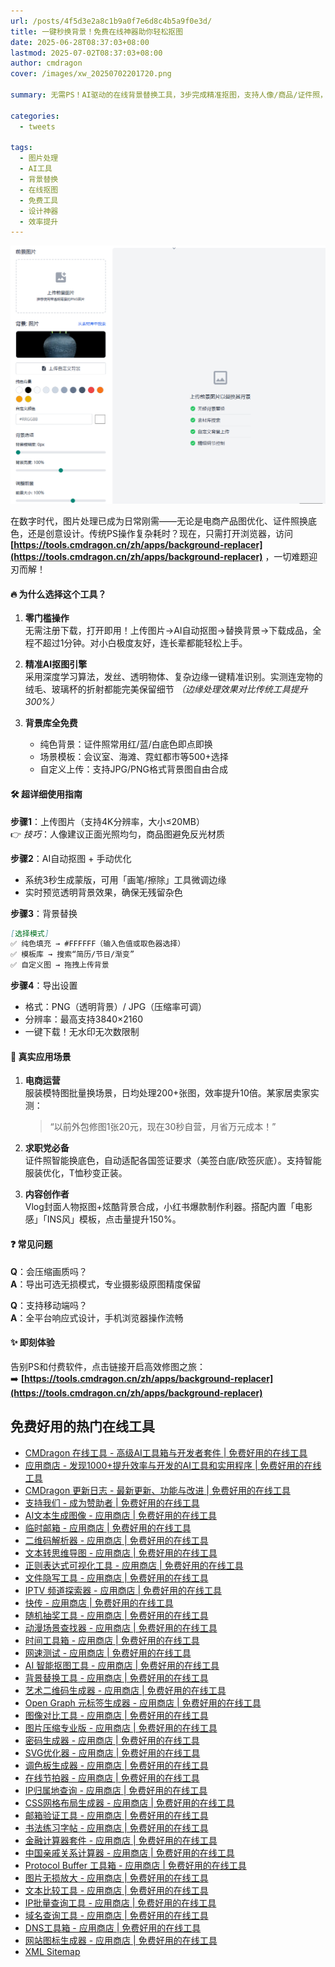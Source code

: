 ```yaml
---
url: /posts/4f5d3e2a8c1b9a0f7e6d8c4b5a9f0e3d/
title: 一键秒换背景！免费在线神器助你轻松抠图
date: 2025-06-28T08:37:03+08:00
lastmod: 2025-07-02T08:37:03+08:00
author: cmdragon
cover: /images/xw_20250702201720.png

summary: 无需PS！AI驱动的在线背景替换工具，3步完成精准抠图，支持人像/商品/证件照，免费高清导出。

categories:
  - tweets

tags:
  - 图片处理
  - AI工具
  - 背景替换
  - 在线抠图
  - 免费工具
  - 设计神器
  - 效率提升  
---
```


![xw_20250702201720.png](/images/xw_20250702201720.png)

在数字时代，图片处理已成为日常刚需——无论是电商产品图优化、证件照换底色，还是创意设计。传统PS操作复杂耗时？现在，只需打开浏览器，访问
**[https://tools.cmdragon.cn/zh/apps/background-replacer](https://tools.cmdragon.cn/zh/apps/background-replacer)**
，一切难题迎刃而解！

#### 🔥 为什么选择这个工具？

1. **零门槛操作**  
   无需注册下载，打开即用！上传图片→AI自动抠图→替换背景→下载成品，全程不超过1分钟。对小白极度友好，连长辈都能轻松上手。

2. **精准AI抠图引擎**  
   采用深度学习算法，发丝、透明物体、复杂边缘一键精准识别。实测连宠物的绒毛、玻璃杯的折射都能完美保留细节
   *（边缘处理效果对比传统工具提升300%）*

3. **背景库全免费**
    - 纯色背景：证件照常用红/蓝/白底色即点即换
    - 场景模板：会议室、海滩、霓虹都市等500+选择
    - 自定义上传：支持JPG/PNG格式背景图自由合成

#### 🛠️ 超详细使用指南

**步骤1**：上传图片（支持4K分辨率，大小≤20MB）  
👉 *技巧*：人像建议正面光照均匀，商品图避免反光材质

**步骤2**：AI自动抠图 + 手动优化

- 系统3秒生成蒙版，可用「画笔/擦除」工具微调边缘
- 实时预览透明背景效果，确保无残留杂色

**步骤3**：背景替换

   ```markdown
   [选择模式]
✅ 纯色填充 → #FFFFFF（输入色值或取色器选择）
✅ 模板库 → 搜索“简历/节日/渐变”
✅ 自定义图 → 拖拽上传背景
   ```

**步骤4**：导出设置

- 格式：PNG（透明背景）/ JPG（压缩率可调）
- 分辨率：最高支持3840×2160
- 一键下载！无水印无次数限制

#### 💼 真实应用场景

1. **电商运营**  
   服装模特图批量换场景，日均处理200+张图，效率提升10倍。某家居卖家实测：
   > “以前外包修图1张20元，现在30秒自营，月省万元成本！”

2. **求职党必备**  
   证件照智能换底色，自动适配各国签证要求（美签白底/欧签灰底）。支持智能服装优化，T恤秒变正装。

3. **内容创作者**  
   Vlog封面人物抠图+炫酷背景合成，小红书爆款制作利器。搭配内置「电影感」「INS风」模板，点击量提升150%。

#### ❓ 常见问题

**Q**：会压缩画质吗？  
**A**：导出可选无损模式，专业摄影级原图精度保留

**Q**：支持移动端吗？  
**A**：全平台响应式设计，手机浏览器操作流畅

#### ✨ 即刻体验

告别PS和付费软件，点击链接开启高效修图之旅：  
➡️ **[https://tools.cmdragon.cn/zh/apps/background-replacer](https://tools.cmdragon.cn/zh/apps/background-replacer)**


## 免费好用的热门在线工具

- [CMDragon 在线工具 - 高级AI工具箱与开发者套件 | 免费好用的在线工具](https://tools.cmdragon.cn/zh)
- [应用商店 - 发现1000+提升效率与开发的AI工具和实用程序 | 免费好用的在线工具](https://tools.cmdragon.cn/zh/apps?category=trending)
- [CMDragon 更新日志 - 最新更新、功能与改进 | 免费好用的在线工具](https://tools.cmdragon.cn/zh/changelog)
- [支持我们 - 成为赞助者 | 免费好用的在线工具](https://tools.cmdragon.cn/zh/sponsor)
- [AI文本生成图像 - 应用商店 | 免费好用的在线工具](https://tools.cmdragon.cn/zh/apps/text-to-image-ai)
- [临时邮箱 - 应用商店 | 免费好用的在线工具](https://tools.cmdragon.cn/zh/apps/temp-email)
- [二维码解析器 - 应用商店 | 免费好用的在线工具](https://tools.cmdragon.cn/zh/apps/qrcode-parser)
- [文本转思维导图 - 应用商店 | 免费好用的在线工具](https://tools.cmdragon.cn/zh/apps/text-to-mindmap)
- [正则表达式可视化工具 - 应用商店 | 免费好用的在线工具](https://tools.cmdragon.cn/zh/apps/regex-visualizer)
- [文件隐写工具 - 应用商店 | 免费好用的在线工具](https://tools.cmdragon.cn/zh/apps/steganography-tool)
- [IPTV 频道探索器 - 应用商店 | 免费好用的在线工具](https://tools.cmdragon.cn/zh/apps/iptv-explorer)
- [快传 - 应用商店 | 免费好用的在线工具](https://tools.cmdragon.cn/zh/apps/snapdrop)
- [随机抽奖工具 - 应用商店 | 免费好用的在线工具](https://tools.cmdragon.cn/zh/apps/lucky-draw)
- [动漫场景查找器 - 应用商店 | 免费好用的在线工具](https://tools.cmdragon.cn/zh/apps/anime-scene-finder)
- [时间工具箱 - 应用商店 | 免费好用的在线工具](https://tools.cmdragon.cn/zh/apps/time-toolkit)
- [网速测试 - 应用商店 | 免费好用的在线工具](https://tools.cmdragon.cn/zh/apps/speed-test)
- [AI 智能抠图工具 - 应用商店 | 免费好用的在线工具](https://tools.cmdragon.cn/zh/apps/background-remover)
- [背景替换工具 - 应用商店 | 免费好用的在线工具](https://tools.cmdragon.cn/zh/apps/background-replacer)
- [艺术二维码生成器 - 应用商店 | 免费好用的在线工具](https://tools.cmdragon.cn/zh/apps/artistic-qrcode)
- [Open Graph 元标签生成器 - 应用商店 | 免费好用的在线工具](https://tools.cmdragon.cn/zh/apps/open-graph-generator)
- [图像对比工具 - 应用商店 | 免费好用的在线工具](https://tools.cmdragon.cn/zh/apps/image-comparison)
- [图片压缩专业版 - 应用商店 | 免费好用的在线工具](https://tools.cmdragon.cn/zh/apps/image-compressor)
- [密码生成器 - 应用商店 | 免费好用的在线工具](https://tools.cmdragon.cn/zh/apps/password-generator)
- [SVG优化器 - 应用商店 | 免费好用的在线工具](https://tools.cmdragon.cn/zh/apps/svg-optimizer)
- [调色板生成器 - 应用商店 | 免费好用的在线工具](https://tools.cmdragon.cn/zh/apps/color-palette)
- [在线节拍器 - 应用商店 | 免费好用的在线工具](https://tools.cmdragon.cn/zh/apps/online-metronome)
- [IP归属地查询 - 应用商店 | 免费好用的在线工具](https://tools.cmdragon.cn/zh/apps/ip-geolocation)
- [CSS网格布局生成器 - 应用商店 | 免费好用的在线工具](https://tools.cmdragon.cn/zh/apps/css-grid-layout)
- [邮箱验证工具 - 应用商店 | 免费好用的在线工具](https://tools.cmdragon.cn/zh/apps/email-validator)
- [书法练习字帖 - 应用商店 | 免费好用的在线工具](https://tools.cmdragon.cn/zh/apps/calligraphy-practice)
- [金融计算器套件 - 应用商店 | 免费好用的在线工具](https://tools.cmdragon.cn/zh/apps/finance-calculator-suite)
- [中国亲戚关系计算器 - 应用商店 | 免费好用的在线工具](https://tools.cmdragon.cn/zh/apps/chinese-kinship-calculator)
- [Protocol Buffer 工具箱 - 应用商店 | 免费好用的在线工具](https://tools.cmdragon.cn/zh/apps/protobuf-toolkit)
- [图片无损放大 - 应用商店 | 免费好用的在线工具](https://tools.cmdragon.cn/zh/apps/image-upscaler)
- [文本比较工具 - 应用商店 | 免费好用的在线工具](https://tools.cmdragon.cn/zh/apps/text-compare)
- [IP批量查询工具 - 应用商店 | 免费好用的在线工具](https://tools.cmdragon.cn/zh/apps/ip-batch-lookup)
- [域名查询工具 - 应用商店 | 免费好用的在线工具](https://tools.cmdragon.cn/zh/apps/domain-finder)
- [DNS工具箱 - 应用商店 | 免费好用的在线工具](https://tools.cmdragon.cn/zh/apps/dns-toolkit)
- [网站图标生成器 - 应用商店 | 免费好用的在线工具](https://tools.cmdragon.cn/zh/apps/favicon-generator)
- [XML Sitemap](https://tools.cmdragon.cn/sitemap_index.xml)
